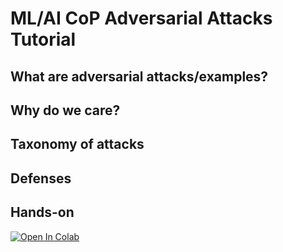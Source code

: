# ML/AI CoP Adversarial Attacks Tutorial

## What are adversarial attacks/examples?

## Why do we care?

## Taxonomy of attacks

## Defenses

## Hands-on

[![Open In Colab](https://colab.research.google.com/assets/colab-badge.svg)](https://colab.research.google.com/github/jalane76/adversarial-attacks-tutorial/blob/main/adversarial_attacks_tutorial.ipynb)
